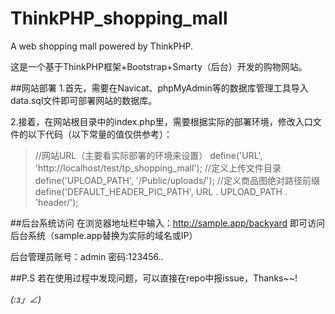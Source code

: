 # ThinkPHP_shopping_mall
A web shopping mall powered by ThinkPHP.

这是一个基于ThinkPHP框架+Bootstrap+Smarty（后台）开发的购物网站。

##网站部署
1.首先，需要在Navicat、phpMyAdmin等的数据库管理工具导入data.sql文件即可部署网站的数据库。

2.接着，在网站根目录中的index.php里，需要根据实际的部署环境，修改入口文件的以下代码（以下常量的值仅供参考）：
>//网站URL（主要看实际部署的环境来设置）
 define('URL', 'http://localhost/test/tp_shopping_mall');
 //定义上传文件目录
 define('UPLOAD_PATH', '/Public/uploads/');
 //定义商品图绝对路径前缀
 define('DEFAULT_HEADER_PIC_PATH', URL . UPLOAD_PATH . 'header/');
 
##后台系统访问
在浏览器地址栏中输入：http://sample.app/backyard 即可访问后台系统（sample.app替换为实际的域名或IP）

后台管理员账号：admin
密码:123456..

##P.S
若在使用过程中发现问题，可以直接在repo中报issue，Thanks~~!

_(:з」∠)_